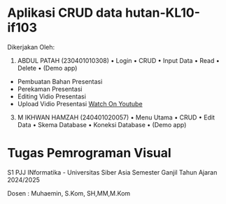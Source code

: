 # Aplikasi CRUD data hutan-KL10-if103
Dikerjakan Oleh:
1. ABDUL PATAH (230401010308)
• Login
• ⁠CRUD
• ⁠Input Data
• ⁠Read
• ⁠Delete
• ⁠(Demo app)
- Pembuatan Bahan Presentasi
- Perekaman Presentasi
- Editing Vidio Presentasi
- Upload Vidio Presentasi [Watch On Youtube](https://youtu.be/_h9xyZZaWZk?si=c_f9vukVgrqfJrwc)

3. M IKHWAN HAMZAH (240401020057)
• Menu Utama
• ⁠CRUD
• ⁠Edit Data
• ⁠Skema Database 
• ⁠Koneksi Database
• ⁠(Demo app)

# Tugas Pemrograman Visual
S1 PJJ INformatika - Universitas Siber Asia
Semester Ganjil Tahun Ajaran 2024/2025

Dosen : Muhaemin, S.Kom, SH,MM,M.Kom
